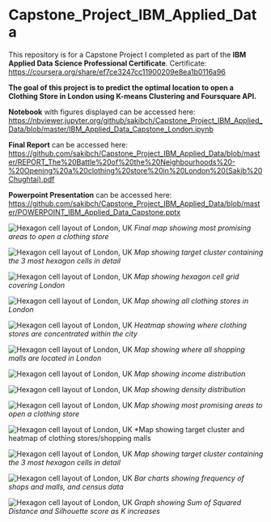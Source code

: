 # Capstone_Project_IBM_Applied_Data

This repository is for a Capstone Project I completed as part of the **IBM Applied Data Science Professional Certificate**. Certificate:
https://coursera.org/share/ef7ce3247cc11900209e8ea1b0116a96

**The goal of this project is to predict the optimal location to open a Clothing Store in London using K-means Clustering and Foursquare API.**

**Notebook** with figures displayed can be accessed here: 
https://nbviewer.jupyter.org/github/sakibch/Capstone_Project_IBM_Applied_Data/blob/master/IBM_Applied_Data_Capstone_London.ipynb

**Final Report** can be accessed here:
https://github.com/sakibch/Capstone_Project_IBM_Applied_Data/blob/master/REPORT_The%20Battle%20of%20the%20Neighbourhoods%20-%20Opening%20a%20clothing%20store%20in%20London%20(Sakib%20Chughtai).pdf

**Powerpoint Presentation** can be accessed here:
https://github.com/sakibch/Capstone_Project_IBM_Applied_Data/blob/master/POWERPOINT_IBM_Applied_Data_Capstone.pptx


![Hexagon cell layout of London, UK](https://github.com/sakibch/Capstone_Project_IBM_Applied_Data/blob/master/all_figures/figure10.png)
*Final map showing most promising areas to open a clothing store*

![Hexagon cell layout of London, UK](*https://github.com/sakibch/Capstone_Project_IBM_Applied_Data/blob/master/all_figures/figure13.png)
*Map showing target cluster containing the 3 most hexagon cells in detail*

![Hexagon cell layout of London, UK](https://github.com/sakibch/Capstone_Project_IBM_Applied_Data/blob/master/all_figures/figure1.png)
*Map showing hexagon cell grid covering London*


![Hexagon cell layout of London, UK](https://github.com/sakibch/Capstone_Project_IBM_Applied_Data/blob/master/all_figures/figure2.png)
*Map showing all clothing stores in London*


![Hexagon cell layout of London, UK](https://github.com/sakibch/Capstone_Project_IBM_Applied_Data/blob/master/all_figures/figure3.png)
*Heatmap showing where clothing stores are concentrated within the city*


![Hexagon cell layout of London, UK](https://github.com/sakibch/Capstone_Project_IBM_Applied_Data/blob/master/all_figures/figure4.png)
*Map showing where all shopping malls are located in London*


![Hexagon cell layout of London, UK](https://github.com/sakibch/Capstone_Project_IBM_Applied_Data/blob/master/all_figures/figure%208.png)
*Map showing income distribution*


![Hexagon cell layout of London, UK](https://github.com/sakibch/Capstone_Project_IBM_Applied_Data/blob/master/all_figures/figure6.png)
*Map showing density distribution*


![Hexagon cell layout of London, UK](https://github.com/sakibch/Capstone_Project_IBM_Applied_Data/blob/master/all_figures/figure10.2.png)
*Map showing most promising areas to open a clothing store*


![Hexagon cell layout of London, UK](https://github.com/sakibch/Capstone_Project_IBM_Applied_Data/blob/master/all_figures/figure12.png)
*Map showing target cluster and heatmap of clothing stores/shopping malls


![Hexagon cell layout of London, UK](*https://github.com/sakibch/Capstone_Project_IBM_Applied_Data/blob/master/all_figures/figure13.png)
*Map showing target cluster containing the 3 most hexagon cells in detail*


![Hexagon cell layout of London, UK](https://github.com/sakibch/Capstone_Project_IBM_Applied_Data/blob/master/all_figures/figure11.png)
*Bar charts showing frequency of shops and malls, and census data*


![Hexagon cell layout of London, UK](https://github.com/sakibch/Capstone_Project_IBM_Applied_Data/blob/master/all_figures/ssd.png)
*Graph showing Sum of Squared Distance and Silhouette score as K increases*


